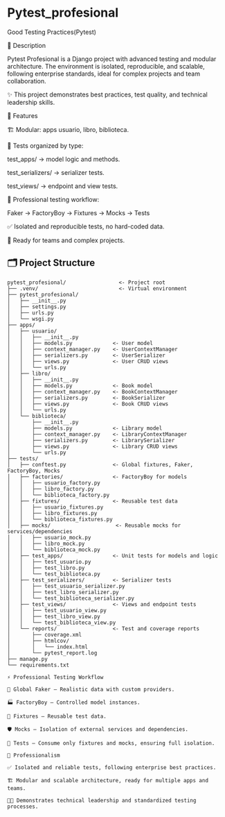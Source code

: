 # Pytest_profesional
Good Testing Practices(Pytest)

📄 Description

Pytest Profesional is a Django project with advanced testing and modular architecture.
The environment is isolated, reproducible, and scalable, following enterprise standards, ideal for complex projects and team collaboration.

✨ This project demonstrates best practices, test quality, and technical leadership skills.

🌟 Features

🏗 Modular: apps usuario, libro, biblioteca.

🧪 Tests organized by type:

test_apps/ → model logic and methods.

test_serializers/ → serializer tests.

test_views/ → endpoint and view tests.

🔄 Professional testing workflow:

Faker → FactoryBoy → Fixtures → Mocks → Tests


✅ Isolated and reproducible tests, no hard-coded data.

👥 Ready for teams and complex projects.

## 🗂 Project Structure
```text
pytest_profesional/                 <- Project root
├── .venv/                          <- Virtual environment
├── pytest_profesional/
│   ├── __init__.py
│   ├── settings.py
│   ├── urls.py
│   └── wsgi.py
├── apps/
│   ├── usuario/
│   │   ├── __init__.py
│   │   ├── models.py             <- User model
│   │   ├── context_manager.py    <- UserContextManager
│   │   ├── serializers.py        <- UserSerializer
│   │   ├── views.py              <- User CRUD views
│   │   └── urls.py
│   ├── libro/
│   │   ├── __init__.py
│   │   ├── models.py             <- Book model
│   │   ├── context_manager.py    <- BookContextManager
│   │   ├── serializers.py        <- BookSerializer
│   │   ├── views.py              <- Book CRUD views
│   │   └── urls.py
│   └── biblioteca/
│       ├── __init__.py
│       ├── models.py             <- Library model
│       ├── context_manager.py    <- LibraryContextManager
│       ├── serializers.py        <- LibrarySerializer
│       ├── views.py              <- Library CRUD views
│       └── urls.py
├── tests/
│   ├── conftest.py               <- Global fixtures, Faker, FactoryBoy, Mocks
│   ├── factories/                <- FactoryBoy for models
│   │   ├── usuario_factory.py
│   │   ├── libro_factory.py
│   │   └── biblioteca_factory.py
│   ├── fixtures/                 <- Reusable test data
│   │   ├── usuario_fixtures.py
│   │   ├── libro_fixtures.py
│   │   └── biblioteca_fixtures.py
│   ├── mocks/                     <- Reusable mocks for services/dependencies
│   │   ├── usuario_mock.py
│   │   ├── libro_mock.py
│   │   └── biblioteca_mock.py
│   ├── test_apps/                <- Unit tests for models and logic
│   │   ├── test_usuario.py
│   │   ├── test_libro.py
│   │   └── test_biblioteca.py
│   ├── test_serializers/         <- Serializer tests
│   │   ├── test_usuario_serializer.py
│   │   ├── test_libro_serializer.py
│   │   └── test_biblioteca_serializer.py
│   ├── test_views/               <- Views and endpoint tests
│   │   ├── test_usuario_view.py
│   │   ├── test_libro_view.py
│   │   └── test_biblioteca_view.py
│   └── reports/                  <- Test and coverage reports
│       ├── coverage.xml
│       ├── htmlcov/
│       │   └── index.html
│       └── pytest_report.log
├── manage.py
└── requirements.txt

⚡ Professional Testing Workflow

🎲 Global Faker – Realistic data with custom providers.

🏭 FactoryBoy – Controlled model instances.

🧩 Fixtures – Reusable test data.

🛡 Mocks – Isolation of external services and dependencies.

🧪 Tests – Consume only fixtures and mocks, ensuring full isolation.

🎯 Professionalism

✅ Isolated and reliable tests, following enterprise best practices.

🏗 Modular and scalable architecture, ready for multiple apps and teams.

👨‍💻 Demonstrates technical leadership and standardized testing processes.
